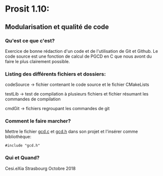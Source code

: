 # Prosit 1.10: 
## Modularisation et qualité de code

### Qu'est ce que c'est?
Exercice de bonne rédaction d'un code et de l'utilisation de Git et Github.
Le code source est une fonction de calcul de PGCD en C que nous avont du faire le plus clairement possible.

### Listing des différents fichiers et dossiers:
codeSource
-> fichier contenant le code source et le fichier CMakeLists

testLib
-> test de compilation à plusieurs fichiers et fichier résumant les commandes de compilation

cmdGit
-> fichiers regroupant les commandes de git

### Comment le faire marcher?
Mettre le fichier [gcd.c](https://github.com/MokkaCicc/Modularisation-et-qualite-de-code/blob/master/codeSource/gcd.c) et [gcd.h](https://github.com/MokkaCicc/Modularisation-et-qualite-de-code/blob/master/codeSource/gcd.h) dans son projet et l'insérer comme bibliothèque:
```
#include "gcd.h"
```

### Qui et Quand?
Cesi.eXia Strasbourg
Octobre 2018